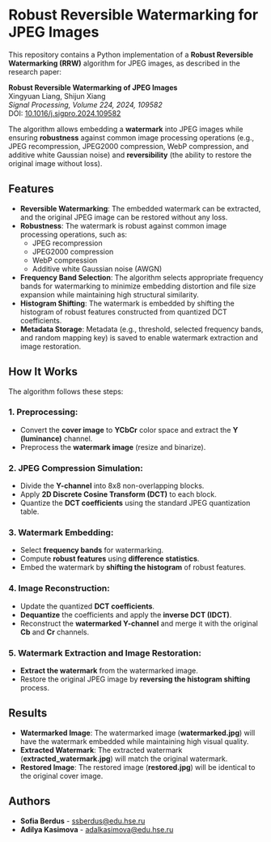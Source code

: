 # Robust Reversible Watermarking for JPEG Images

This repository contains a Python implementation of a **Robust Reversible Watermarking (RRW)** algorithm for JPEG images, as described in the research paper:

**Robust Reversible Watermarking of JPEG Images**  
Xingyuan Liang, Shijun Xiang  
*Signal Processing, Volume 224, 2024, 109582*  
DOI: [10.1016/j.sigpro.2024.109582](https://doi.org/10.1016/j.sigpro.2024.109582)

The algorithm allows embedding a **watermark** into JPEG images while ensuring **robustness** against common image processing operations (e.g., JPEG recompression, JPEG2000 compression, WebP compression, and additive white Gaussian noise) and **reversibility** (the ability to restore the original image without loss).

## Features

- **Reversible Watermarking**: The embedded watermark can be extracted, and the original JPEG image can be restored without any loss.
- **Robustness**: The watermark is robust against common image processing operations, such as:
    - JPEG recompression
    - JPEG2000 compression
    - WebP compression
    - Additive white Gaussian noise (AWGN)
- **Frequency Band Selection**: The algorithm selects appropriate frequency bands for watermarking to minimize embedding distortion and file size expansion while maintaining high structural similarity.
- **Histogram Shifting**: The watermark is embedded by shifting the histogram of robust features constructed from quantized DCT coefficients.
- **Metadata Storage**: Metadata (e.g., threshold, selected frequency bands, and random mapping key) is saved to enable watermark extraction and image restoration.

## How It Works

The algorithm follows these steps:

### 1. **Preprocessing**:
   - Convert the **cover image** to **YCbCr** color space and extract the **Y (luminance)** channel.
   - Preprocess the **watermark image** (resize and binarize).

### 2. **JPEG Compression Simulation**:
   - Divide the **Y-channel** into 8x8 non-overlapping blocks.
   - Apply **2D Discrete Cosine Transform (DCT)** to each block.
   - Quantize the **DCT coefficients** using the standard JPEG quantization table.

### 3. **Watermark Embedding**:
   - Select **frequency bands** for watermarking.
   - Compute **robust features** using **difference statistics**.
   - Embed the watermark by **shifting the histogram** of robust features.

### 4. **Image Reconstruction**:
   - Update the quantized **DCT coefficients**.
   - **Dequantize** the coefficients and apply the **inverse DCT (IDCT)**.
   - Reconstruct the **watermarked Y-channel** and merge it with the original **Cb** and **Cr** channels.

### 5. **Watermark Extraction and Image Restoration**:
   - **Extract the watermark** from the watermarked image.
   - Restore the original JPEG image by **reversing the histogram shifting** process.

## Results

- **Watermarked Image**: The watermarked image (**watermarked.jpg**) will have the watermark embedded while maintaining high visual quality.
- **Extracted Watermark**: The extracted watermark (**extracted_watermark.jpg**) will match the original watermark.
- **Restored Image**: The restored image (**restored.jpg**) will be identical to the original cover image.

## Authors

- **Sofia Berdus** - ssberdus@edu.hse.ru
- **Adilya Kasimova** - adalkasimova@edu.hse.ru
